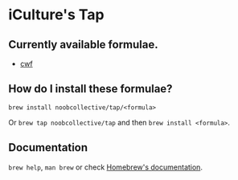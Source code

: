 # iCulture's Tap

## Currently available formulae.
- [cwf](https://github.com/noobcollective/cwf)

## How do I install these formulae?

`brew install noobcollective/tap/<formula>`

Or `brew tap noobcollective/tap` and then `brew install <formula>`.

## Documentation

`brew help`, `man brew` or check [Homebrew's documentation](https://docs.brew.sh).
